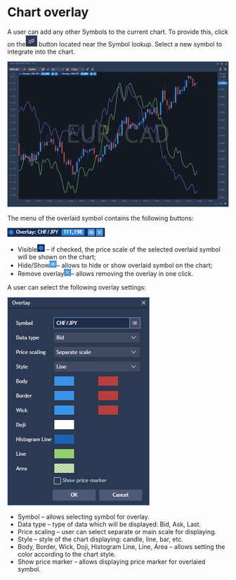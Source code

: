 # Chart overlay

A user can add any other Symbols to the current chart. To provide this, click on the![](../../../.gitbook/assets/2%20%2827%29.png)
button located near the Symbol lookup. Select a new symbol to integrate into the chart.

![](../../../.gitbook/assets/1%20%2848%29.png)


The menu of the overlaid symbol contains the following buttons:

![](../../../.gitbook/assets/3%20%2845%29.png)

* Visible![](../../../.gitbook/assets/4%20%2837%29.png)
  – if checked, the price scale of the selected overlaid symbol will be shown on the chart;
* Hide/Show![](../../../.gitbook/assets/5%20%2823%29.png)– allows to hide or show overlaid symbol on the chart;
* Remove overlay![](../../../.gitbook/assets/6%20%285%29.png)– allows removing the overlay in one click.

A user can select the following overlay settings:

![](../../../.gitbook/assets/7%20%282%29.png)

* Symbol – allows selecting symbol for overlay.
* Data type – type of data which will be displayed: Bid, Ask, Last.
* Price scaling – user can select separate or main scale for displaying.
* Style – style of the chart displaying: candle, line, bar, etc.
* Body, Border, Wick, Doji, Histogram Line, Line, Area – allows setting the color according to the chart style.
* Show price marker – allows displaying price marker for overlaied symbol.



